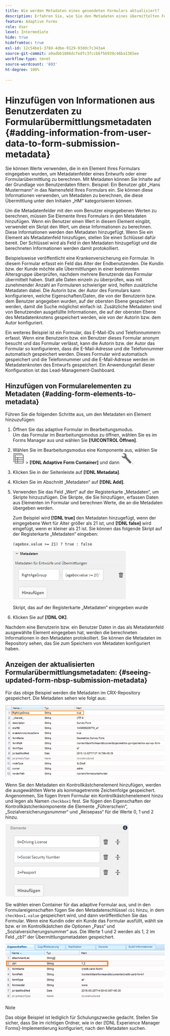 ```yaml
---
title: Wie werden Metadaten eines gesendeten Formulars aktualisiert?
description: Erfahren Sie, wie Sie den Metadaten eines übermittelten Formulars mit vom Benutzer bereitgestellten Daten Informationen hinzufügen. Vertiefen Sie Ihre Kenntnisse über das Anzeigen der aktualisierten Formularübermittlungsmetadaten im CRX-Repository.
feature: Adaptive Forms
role: User
level: Intermediate
hide: true
hidefromtoc: true
exl-id: 12c54be1-378d-4dbe-9129-93ddc7c343a4
source-git-commit: a9adbb1886dcfedfc3fccb6f56939c46ba1365ee
workflow-type: tm+mt
source-wordcount: '693'
ht-degree: 100%

---
```


# Hinzufügen von Informationen aus Benutzerdaten zu Formularübermittlungsmetadaten {#adding-information-from-user-data-to-form-submission-metadata}

Sie können Werte verwenden, die in ein Element Ihres Formulars eingegeben wurden, um Metadatenfelder eines Entwurfs oder einer Formularübermittlung zu berechnen. Mit Metadaten können Sie Inhalte auf der Grundlage von Benutzerdaten filtern. Beispiel: Ein Benutzer gibt „Hans Mustermann“ in das Namensfeld Ihres Formulars ein. Sie können diese Informationen verwenden, um Metadaten zu berechnen, die diese Übermittlung unter den Initialen „HM“ kategorisieren können.

Um die Metadatenfelder mit den vom Benutzer eingegebenen Werten zu berechnen, müssen Sie Elemente Ihres Formulars in den Metadaten hinzufügen. Wenn ein Benutzer einen Wert in diesem Element eingibt, verwendet ein Skript den Wert, um diese Informationen zu berechnen. Diese Informationen werden den Metadaten hinzugefügt. Wenn Sie ein Element als Metadatenfeld hinzufügen, stellen Sie einen Schlüssel dafür bereit. Der Schlüssel wird als Feld in den Metadaten hinzugefügt und die berechneten Informationen werden damit protokolliert.

Beispielsweise veröffentlicht eine Krankenversicherung ein Formular. In diesem Formular erfasst ein Feld das Alter der Endbenutzenden. Die Kundin bzw. der Kunde möchte alle Übermittlungen in einer bestimmten Altersgruppe überprüfen, nachdem mehrere Benutzende das Formular übermittelt haben. Statt alle Daten einzeln zu überprüfen, was mit zunehmender Anzahl an Formularen schwieriger wird, helfen zusätzliche Metadaten dabei. Die Autorin bzw. der Autor des Formulars kann konfigurieren, welche Eigenschaften/Daten, die von der Benutzerin bzw. dem Benutzer angegeben wurden, auf der obersten Ebene gespeichert werden, damit die Suche möglichst einfach ist. Zusätzliche Metadaten sind von Benutzenden ausgefüllte Informationen, die auf der obersten Ebene des Metadatenknotens gespeichert werden, wie von der Autorin bzw. dem Autor konfiguriert.

Ein weiteres Beispiel ist ein Formular, das E-Mail-IDs und Telefonnummern erfasst. Wenn eine Benutzerin bzw. ein Benutzer dieses Formular anonym besucht und das Formular verlässt, kann die Autorin bzw. der Autor das Formular so konfigurieren, dass die E-Mail-Adresse und die Telefonnummer automatisch gespeichert werden. Dieses Formular wird automatisch gespeichert und die Telefonnummer und die E-Mail-Adresse werden im Metadatenknoten des Entwurfs gespeichert. Ein Anwendungsfall dieser Konfiguration ist das Lead-Management-Dashboard.

## Hinzufügen von Formularelementen zu Metadaten {#adding-form-elements-to-metadata}

Führen Sie die folgenden Schritte aus, um den Metadaten ein Element hinzuzufügen:

1. Öffnen Sie das adaptive Formular im Bearbeitungsmodus.\
   Um das Formular im Bearbeitungsmodus zu öffnen, wählen Sie es im Forms Manager aus und wählen Sie **[!UICONTROL Öffnen]**.
1. Wählen Sie im Bearbeitungsmodus eine Komponente aus, wählen Sie ![Feldebene](assets/select_parent_icon.svg) > **[!DNL Adaptive Form Container]** und dann ![cmppr](assets/configure-icon.svg).
1. Klicken Sie in der Seitenleiste auf **[!DNL Metadata]**.
1. Klicken Sie im Abschnitt „Metadaten“ auf **[!DNL Add]**.
1. Verwenden Sie das Feld „Wert“ auf der Registerkarte „Metadaten“, um Skripte hinzuzufügen. Die Skripte, die Sie hinzufügen, erfassen Daten aus Elementen im Formular und berechnen Werte, die an die Metadaten übergeben werden.

   Zum Beispiel wird **[!DNL true]** den Metadaten hinzugefügt, wenn der eingegebene Wert für Alter größer als 21 ist, und **[!DNL false]** wird eingefügt, wenn er kleiner als 21 ist. Sie können das folgende Skript auf der Registerkarte „Metadaten“ eingeben:

   `(agebox.value >= 21) ? true : false`

   ![Metadatenskript](assets/add-element-metadata.png)

   Skript, das auf der Registerkarte „Metadaten“ eingegeben wurde

1. Klicken Sie auf **[!DNL OK]**.

Nachdem eine Benutzerin bzw. ein Benutzer Daten in das als Metadatenfeld ausgewählte Element eingegeben hat, werden die berechneten Informationen in den Metadaten protokolliert. Sie können die Metadaten im Repository sehen, das Sie zum Speichern von Metadaten konfiguriert haben.

## Anzeigen der aktualisierten Formularübermittlungsmetadaten: {#seeing-updated-form-nbsp-submission-metadata}

Für das obige Beispiel werden die Metadaten im CRX-Repository gespeichert. Die Metadaten sehen wie folgt aus:

![Metadaten](assets/metadata_entry_new.png)

Wenn Sie den Metadaten ein Kontrollkästchenelement hinzufügen, werden die ausgewählten Werte als kommagetrennte Zeichenfolge gespeichert. Angenommen, Sie fügen Ihrem Formular ein Kontrollkästchenelement hinzu und legen als Namen `checkbox1` fest. Sie fügen den Eigenschaften der Kontrollkästchenkomponente die Elemente „Führerschein“, „Sozialversicherungsnummer“ und „Reisepass“ für die Werte 0, 1 und 2 hinzu.

![Speichern mehrerer Werte aus einem Kontrollkästchen](assets/checkbox-metadata.png)

Sie wählen einen Container für das adaptive Formular aus, und in den Formulareigenschaften fügen Sie den Metadatenschlüssel `cb1` hinzu, in dem `checkbox1.value` gespeichert wird, und dann veröffentlichen Sie das Formular. Wenn eine Kundin oder ein Kunde das Formular ausfüllt, wählt sie bzw. er im Kontrollkästchen die Optionen „Pass“ und „Sozialversicherungsnummer“ aus. Die Werte 1 und 2 werden als 1, 2 im Feld „cb1“ der Übermittlungsmetadaten gespeichert.

![Metadatenelement für mehrere Werte, ausgewählt in einem Kontrollkästchenfeld](assets/metadata-entry.png)

>[!NOTE]
>
>Das obige Beispiel ist lediglich für Schulungszwecke gedacht. Stellen Sie sicher, dass Sie im richtigen Ordner, wie in der [!DNL Experience Manager Forms]-Implementierung konfiguriert, nach den Metadaten suchen.
